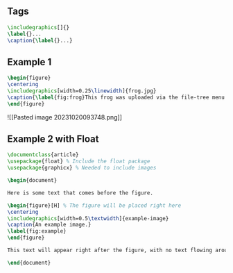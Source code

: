 ## Tags
```LaTeX
\includegraphics[]{}
\label{}...
\caption{\label{}...}
```

## Example 1
```LaTeX
\begin{figure}
\centering
\includegraphics[width=0.25\linewidth]{frog.jpg}
\caption{\label{fig:frog}This frog was uploaded via the file-tree menu.}
\end{figure}
```

![[Pasted image 20231020093748.png]]

## Example 2 with Float
```latex
\documentclass{article}
\usepackage{float} % Include the float package
\usepackage{graphicx} % Needed to include images

\begin{document}

Here is some text that comes before the figure.

\begin{figure}[H] % The figure will be placed right here
\centering
\includegraphics[width=0.5\textwidth]{example-image}
\caption{An example image.}
\label{fig:example}
\end{figure}

This text will appear right after the figure, with no text flowing around the figure.

\end{document}
```
